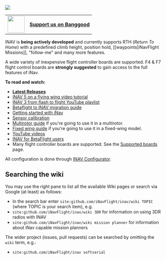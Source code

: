 ![](http://static.rcgroups.net/forums/attachments/6/1/0/3/7/6/a9088858-102-inav.png)

<table>
  <tbody>
    <tr>
      <td><a href="https://inavflight.com/shop/u/bg"><img src="https://lh3.googleusercontent.com/TiHXyUiZ2COk7OmceBgo1qeRN2APAjWL5qUydGc-U3LqkJb3n13EhYEJ8Dpz_IACNHU" width="55"></a></td>
      <td><a href="https://inavflight.com/shop/u/bg"><b>Support us on Banggood<b></a></td>
    </tr>
  </tbody>
</table>

INAV is **being actively developed** and currently supports RTH (_Return To Home_) with a predefined climb height, position hold, [[waypoints|iNavFlight Missions]], "follow-me" and many more features. 

A wide variety of inexpensive flight controller boards are supported.  F4 & F7 flight control boards are **strongly suggested** to gain access to the full features of iNav.

**To read and watch:**

- [**Latest Releases**](https://github.com/iNavFIight/inav-configurator/releases)
- [INAV 5 on a flying wing video tutorial](https://www.youtube.com/playlist?list=PLOUQ8o2_nCLkZlulvqsX_vRMfXd5zM7Ha)
- [INAV 3 from flash to flight YouTube playlist](https://youtube.com/playlist?list=PLOUQ8o2_nCLkfcKsWobDLtBNIBzwlwRC8)
- [Betaflight to INAV migration guide](https://www.youtube.com/watch?v=1hhsqyXeKew)
- [Getting started with iNav](https://github.com/iNavFlight/inav/wiki/Getting-started-with-iNav)
- [Sensor calibration](https://github.com/iNavFlight/inav/wiki/Sensor-calibration)
- [Multirotor guide](https://github.com/iNavFlight/inav/wiki/Multirotor-guide) if you're going to use it in a multirotor.
- [Fixed wing guide](https://github.com/iNavFlight/inav/wiki/Fixed-wing-guide) if you're going to use it in a fixed-wing model.
- [YouTube videos](https://github.com/iNavFlight/inav/wiki/YouTube-video-guides)
- [INAV for BetaFlight users](https://github.com/iNavFlight/inav/wiki/INAV-for-BetaFlight-users)
- Many flight controller boards are supported. See the [Supported boards](Supported-boards) page.

All configuration is done through [INAV Configurator](https://github.com/iNavFIight/inav-configurator/releases).

## Searching the wiki

You may use the right pane to list all the available Wiki pages or search via Google (at least) as follows:

* In the search bar enter `site:github.com/iNavFlight/inav/wiki TOPIC` (where TOPIC is your search item), e.g.
* `site:github.com/iNavFlight/inav/wiki 3DR` for information on using 3DR radios with INAV
* `site:github.com/iNavFlight/inav/wiki mission planner` for information about iNav capable mission planners

The wider project (issues, pull requests) can be searched by omitting the `wiki` term, e.g.:

* `site:github.com/iNavFlight/inav softserial` 
